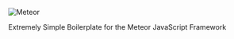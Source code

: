 ![Meteor](http://addis.meteor.com/images/meteor-logo.png)

Extremely Simple Boilerplate for the Meteor JavaScript Framework


